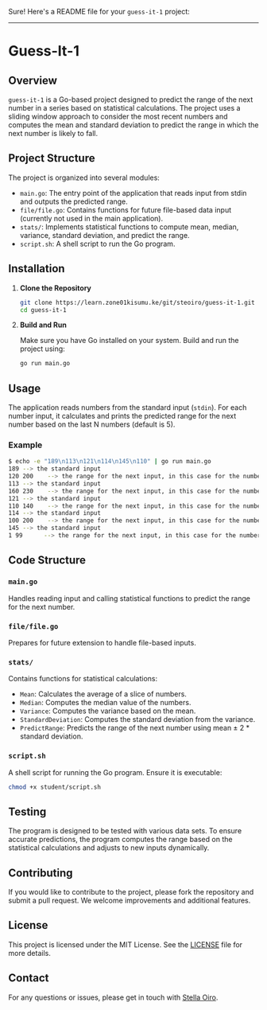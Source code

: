 Sure! Here's a README file for your `guess-it-1` project:

---

# Guess-It-1

## Overview

`guess-it-1` is a Go-based project designed to predict the range of the next number in a series based on statistical calculations. The project uses a sliding window approach to consider the most recent numbers and computes the mean and standard deviation to predict the range in which the next number is likely to fall.

## Project Structure

The project is organized into several modules:

- `main.go`: The entry point of the application that reads input from stdin and outputs the predicted range.
- `file/file.go`: Contains functions for future file-based data input (currently not used in the main application).
- `stats/`: Implements statistical functions to compute mean, median, variance, standard deviation, and predict the range.
- `script.sh`: A shell script to run the Go program.

## Installation

1. **Clone the Repository**

   ```sh
   git clone https://learn.zone01kisumu.ke/git/steoiro/guess-it-1.git
   cd guess-it-1
   ```

2. **Build and Run**

   Make sure you have Go installed on your system. Build and run the project using:

   ```sh
   go run main.go
   ```

## Usage

The application reads numbers from the standard input (`stdin`). For each number input, it calculates and prints the predicted range for the next number based on the last N numbers (default is 5).

### Example

```sh
$ echo -e "189\n113\n121\n114\n145\n110" | go run main.go
189 --> the standard input
120 200    --> the range for the next input, in this case for the number 113
113 --> the standard input
160 230    --> the range for the next input, in this case for the number 121
121 --> the standard input
110 140    --> the range for the next input, in this case for the number 114
114 --> the standard input
100 200    --> the range for the next input, in this case for the number 145
145 --> the standard input
1 99      --> the range for the next input, in this case for the number 110
```

## Code Structure

### `main.go`

Handles reading input and calling statistical functions to predict the range for the next number.

### `file/file.go`

Prepares for future extension to handle file-based inputs.

### `stats/`

Contains functions for statistical calculations:
- `Mean`: Calculates the average of a slice of numbers.
- `Median`: Computes the median value of the numbers.
- `Variance`: Computes the variance based on the mean.
- `StandardDeviation`: Computes the standard deviation from the variance.
- `PredictRange`: Predicts the range of the next number using mean ± 2 * standard deviation.

### `script.sh`

A shell script for running the Go program. Ensure it is executable:

```sh
chmod +x student/script.sh
```

## Testing

The program is designed to be tested with various data sets. To ensure accurate predictions, the program computes the range based on the statistical calculations and adjusts to new inputs dynamically.

## Contributing

If you would like to contribute to the project, please fork the repository and submit a pull request. We welcome improvements and additional features.

## License

This project is licensed under the MIT License. See the [LICENSE](LICENSE) file for more details.

## Contact

For any questions or issues, please get in touch with [Stella Oiro](https://github.com/Stella-Achar-Oiro).
